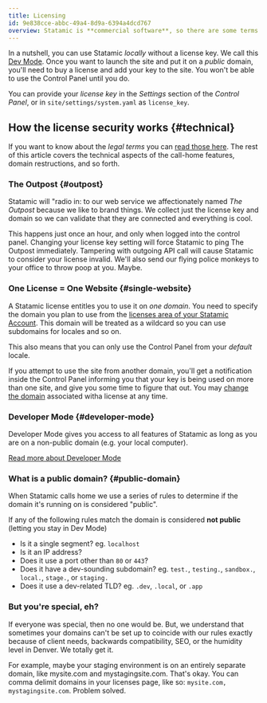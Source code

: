 ```yaml
---
title: Licensing
id: 9e838cce-abbc-49a4-8d9a-6394a4dcd767
overview: Statamic is **commercial software**, so there are some terms of use rules to go over so you can be a kind, good-hearted person and help us continue to grow and support Statamic for millenia to come.
---
```


In a nutshell, you can use Statamic _locally_ without a license key. We call this [Dev Mode][dev-mode]. Once you want to launch the site and put it on a _public_ domain, you'll need to buy a license and add your key to the site. You won't be able to use the Control Panel until you do.

You can provide your *license key* in the _Settings_ section of the _Control Panel_, or in `site/settings/system.yaml` as `license_key`.

## How the license security works {#technical}

If you want to know about the _legal terms_ you can [read those here][terms].
The rest of this article covers the technical aspects of the call-home features, domain restructions, and so forth.

### The Outpost {#outpost}

Statamic will "radio in: to our web service we affectionately named _The Outpost_ because we like to brand things. We collect just the license key and domain so we can validate that they are connected and everything is cool.

This happens just once an hour, and only when logged into the control panel. Changing your license key setting will force Statamic to ping The Outpost immediately. Tampering with outgoing API call will cause Statamic to consider your license invalid. We'll also send our flying police monkeys to your office to throw poop at you. Maybe.

### One License = One Website {#single-website}

A Statamic license entitles you to use it on _one domain_. You need to specify the domain you plan to use from the [licenses area of your Statamic Account][account]. This domain will be treated as a wildcard so you can use subdomains for locales and so on.

This also means that you can only use the Control Panel from your _default_ locale.

If you attempt to use the site from another domain, you'll get a notification inside the Control Panel informing you that your key is being used on more than one site, and give you some time to figure that out. You may [change the domain][account] associated witha license at any time.

### Developer Mode {#developer-mode}

Developer Mode gives you access to all features of Statamic as long as you are on a non-public domain (e.g. your local computer).

[Read more about Developer Mode][dev-mode]

### What is a public domain? {#public-domain}

When Statamic calls home we use a series of rules to determine if the domain it's running on is considered "public".

If any of the following rules match the domain is considered **not public** (letting you stay in Dev Mode)

- Is it a single segment? eg. `localhost`
- Is it an IP address?
- Does it use a port other than `80` or `443`?
- Does it have a dev-sounding subdomain? eg. `test.`, `testing.`, `sandbox.`, `local.`, `stage.`, or `staging.`
- Does it use a dev-related TLD? eg. `.dev`, `.local`, or `.app`

### But you're special, eh?

If everyone was special, then no one would be. But, we understand that sometimes your domains can't be set up to coincide with our rules exactly because of client needs, backwards compatibility, SEO, or the humidity level in Denver. We totally get it.

For example, maybe your staging environment is on an entirely separate domain, like mysite.com and mystagingsite.com. That's okay. You can comma delimit domains in your licenses page, like so: `mysite.com, mystagingsite.com`. Problem solved.

[dev-mode]: /knowledge-base/developer-mode
[terms]: https://statamic.com/terms
[account]: https://account.statamic.com/licenses
